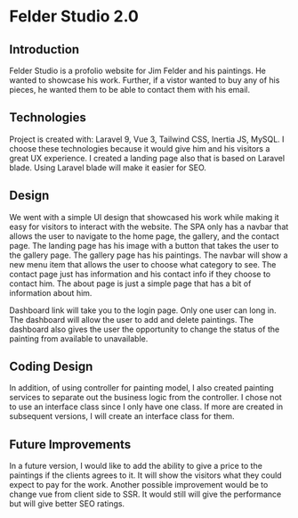 # Felder Studio 2.0

## Introduction

Felder Studio is a profolio website for Jim Felder and his paintings.
He wanted to showcase his work. Further, if a vistor wanted to buy any of his pieces, he wanted them to be able to
contact them with his email.

## Technologies

Project is created with: Laravel 9, Vue 3, Tailwind CSS, Inertia JS, MySQL.
I choose these technologies because it would give him and his visitors a great UX experience.
I created a landing page also that is based on Laravel blade. Using Laravel blade will make it easier for SEO.

## Design

We went with a simple UI design that showcased his work while making it easy for visitors to interact with the website.
The SPA only has a navbar that allows the user to navigate to the home page, the gallery, and the contact page.
The landing page has his image with a button that takes the user to the gallery page.
The gallery page has his paintings. The navbar will show a new menu item that allows the user to choose what category to
see.
The contact page just has information and his contact info if they choose to contact him.
The about page is just a simple page that has a bit of information about him.

Dashboard link will take you to the login page. Only one user can long in.
The dashboard will allow the user to add and delete paintings. The dashboard also gives the user the opportunity to
change the status of the painting from available to unavailable.

## Coding Design

In addition, of using controller for painting model, I also created painting services to separate out the business logic
from the controller.
I chose not to use an interface class since I only have one class. If more are created in subsequent versions, I will
create an interface class for them.

## Future Improvements

In a future version, I would like to add the ability to give a price to the paintings if the clients agrees to it.
It will show the visitors what they could expect to pay for the work.
Another possible improvement would be to change vue from client side to SSR. It would still will give the performance
but will give better SEO ratings.
